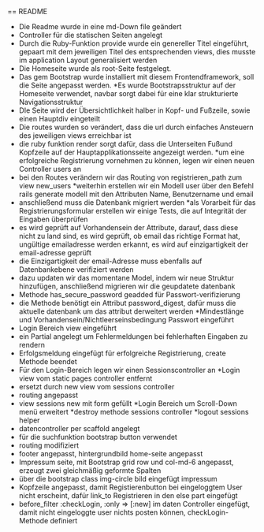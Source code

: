 == README

* Die Readme wurde in eine md-Down file geändert
* Controller für die statischen Seiten angelegt
* Durch die Ruby-Funktion provide wurde ein genereller Titel eingeführt, gepaart mit dem jeweiligen 
  Titel des entsprechenden views, dies musste im application Layout generalisiert werden
* Die Homeseite wurde als root-Seite festgelegt.
* Das gem Bootstrap wurde installiert mit diesem Frontendframework, soll die Seite angepasst werden.
*Es wurde Bootstrapsstruktur auf der Homeseite verwendet, navbar sorgt dabei für eine klar strukturierte Navigationsstruktur
* DIe Seite wird der Übersichtlichkeit halber in Kopf- und Fußzeile, sowie einen Hauptdiv eingeteilt
* Die routes wurden so verändert, dass die url durch einfaches Ansteuern des jeweiligen views erreichbar ist
* die ruby funktion render sorgt dafür, dass die Unterseiten Fußund Kopfzeile auf der Hauptapplikationsseite angezeigt werden.
*um eine erfolgreiche Registrierung vornehmen zu können, legen wir einen neuen Controller users an
* bei den Routes verändern wir das Routing von registrieren_path zum view new_users
*weiterhin erstellen wir ein Modell user über den Befehl rails generate modell mit den Attributen Name, Benutzername und email
* anschließend muss die Datenbank migriert werden
*als Vorarbeit für das Registrierungsformular erstellen wir einige Tests, die auf Integrität der Eingaben überprüfen
* es wird geprüft auf Vorhandensein der Attribute, darauf, dass diese nicht zu land sind, es wird geprüft, ob email das richtige Format hat, ungültige emailadresse werden erkannt, es wird auf einzigartigkeit der email-adresse geprüft
* die Einzigartigkeit der email-Adresse muss ebenfalls auf Datenbankebene verifiziert werden
* dazu updaten wir das momentane Model, indem wir neue Struktur hinzufügen, anschließend migrieren wir die geupdatete datenbank
* Methode  has_secure_password geadded für Passwort-verifizierung
* die Methode benötigt ein Attribut password_digest, dafür muss die aktuelle
 datenbank um das attribut derweitert werden
*Mindestlänge und Vorhandensein/Nichtleerseinsbedingung Passwort eingeführt
* Login Bereich view eingeführt
*  ein Partial angelegt um Fehlermeldungen bei fehlerhaften Eingaben zu rendern
* Erfolgsmeldung eingefügt für erfolgreiche Registrierung, create Methode beendet
* Für den Login-Bereich legen wir einen Sessionscontroller an
*Login view vom static pages controller entfernt
* ersetzt durch new view vom sessions controller
* routing angepasst
* view sessions new mit form gefüllt
*Login Bereich um Scroll-Down menü erweitert
*destroy methode sessions controller
*logout sessions helper
* datencontroller per scaffold angelegt
* für die suchfunktion bootstrap button verwendet
* routing modifiziert
* footer angepasst, hintergrundbild home-seite angepasst
* Impressum seite, mit Bootstrap grid row und col-md-6 angepasst, erzeugt zwei gleichmäßig geformte Spalten
* über die bootstrap class img-circle bild eingefügt impressum 
* Kopfzeile angepasst, damit Registierenbutton bei eingeloggtem User nicht erscheint, dafür link_to 
  Registrieren in den else part eingefügt
* before_filter :checkLogin, :only => [:new] im daten Controller eingefügt, damit nicht eingeloggte user
  nichts posten können, checkLogin-Methode definiert

